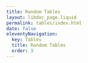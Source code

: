 ```yaml
---
title: Random Tables
layout: libdoc_page.liquid
permalink: tables/index.html
date: false
eleventyNavigation:
  key: Tables
  title: Random Tables
  order: 3
---
```

